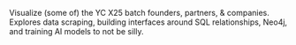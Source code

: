 Visualize (some of) the YC X25 batch founders, partners, & companies. Explores data scraping, building interfaces around SQL relationships, Neo4j, and training AI models to not be silly.
